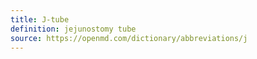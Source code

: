 ```yaml
---
title: J-tube
definition: jejunostomy tube
source: https://openmd.com/dictionary/abbreviations/j
---
```

